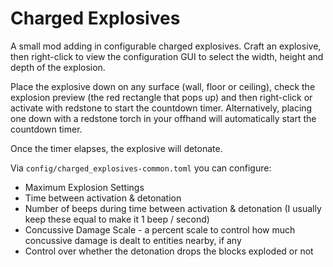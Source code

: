 # Charged Explosives
A small mod adding in configurable charged explosives. Craft an explosive, then right-click to view the configuration GUI to select the width, height and depth of the explosion.

Place the explosive down on any surface (wall, floor or ceiling), check the explosion preview (the red rectangle that pops up) and then right-click or activate with redstone to start the countdown timer. Alternatively, placing one down with a redstone torch in your offhand will automatically start the countdown timer.

Once the timer elapses, the explosive will detonate.

Via `config/charged_explosives-common.toml` you can configure:

- Maximum Explosion Settings
- Time between activation & detonation
- Number of beeps during time between activation & detonation (I usually keep these equal to make it 1 beep / second)
- Concussive Damage Scale - a percent scale to control how much concussive damage is dealt to entities nearby, if any
- Control over whether the detonation drops the blocks exploded or not